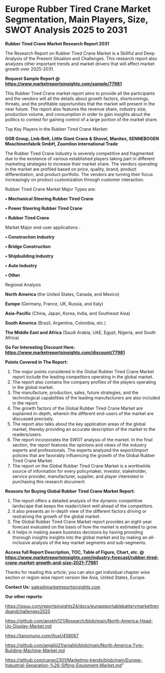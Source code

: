 # Europe Rubber Tired Crane Market Segmentation, Main Players, Size, SWOT Analysis 2025 to 2031

<strong>Rubber Tired Crane Market Research Report 2031</strong>

The Research Report on Rubber Tired Crane Market is a Skillful and Deep Analysis of the Present Situation and Challenges. This research report also analyzes other important trends and market drivers that will affect market growth over 2025-2031.

<strong>Request Sample Report @ <a href=https://www.marketreportsinsights.com/sample/77981>https://www.marketreportsinsights.com/sample/77981</a></strong>

This Rubber Tired Crane market report aims to provide all the participants and the vendors will all the details about growth factors, shortcomings, threats, and the profitable opportunities that the market will present in the near future. The report also features the revenue share, industry size, production volume, and consumption in order to gain insights about the politics to contest for gaining control of a large portion of the market share.

Top Key Players in the Rubber Tired Crane Market:

<strong>GGR Group, Link-Belt, Little Giant Crane & Shovel, Manitex, SENNEBOGEN Maschinenfabrik GmbH, Zoomlion International Trade</strong>

The Rubber Tired Crane Industry is severely competitive and fragmented due to the existence of various established players taking part in different marketing strategies to increase their market share. The vendors operating in the market are profiled based on price, quality, brand, product differentiation, and product portfolio. The vendors are turning their focus increasingly on product customization through customer interaction.

Rubber Tired Crane Market Major Types are:

<strong>• Mechanical Steering Rubber Tired Crane

• Power Steering Rubber Tired Crane

• Rubber Tired Crane</strong>

Market Major end-user applications :

<strong>• Construction Industry

• Bridge Construction

• Shipbuilding Industry

• Auto Industry

• Other</strong>

Regional Analysis

</u><strong><b>North America</b></strong> (the United States, Canada, and Mexico)

<strong><b>Europe </b></strong>(Germany, France, UK, Russia, and Italy)

<strong><b>Asia-Pacific</b></strong> (China, Japan, Korea, India, and Southeast Asia)

<strong><b>South America</b></strong> (Brazil, Argentina, Colombia, etc.)

<strong><b>The Middle East and Africa</b></strong> (Saudi Arabia, UAE, Egypt, Nigeria, and South Africa)

<strong>Go For Interesting Discount Here: <a href=https://www.marketreportsinsights.com/discount/77981>https://www.marketreportsinsights.com/discount/77981</a></strong>

<strong>Points Covered in The Report:</strong>
<ol>
  <li>The major points considered in the Global Rubber Tired Crane Market report include the leading competitors operating in the global market.</li>
  <li>The report also contains the company profiles of the players operating in the global market.</li>
  <li>The manufacture, production, sales, future strategies, and the technological capabilities of the leading manufacturers are also included in the report.</li>
  <li>The growth factors of the Global Rubber Tired Crane Market are explained in-depth, wherein the different end-users of the market are discussed precisely.</li>
  <li>The report also talks about the key application areas of the global market, thereby providing an accurate description of the market to the readers/users.</li>
  <li>The report incorporates the SWOT analysis of the market. In the final section, the report features the opinions and views of the industry experts and professionals. The experts analyzed the export/import policies that are favorably influencing the growth of the Global Rubber Tired Crane Market.</li>
  <li>The report on the Global Rubber Tired Crane Market is a worthwhile source of information for every policymaker, investor, stakeholder, service provider, manufacturer, supplier, and player interested in purchasing this research document.</li>
</ol>
<strong>Reasons for Buying Global Rubber Tired Crane Market Report:</strong>

<ol>
  <li>The report offers a detailed analysis of the dynamic competitive landscape that keeps the reader/client well ahead of the competitors.</li>
  <li>It also presents an in-depth view of the different factors driving or restraining the growth of the global market.</li>
  <li>The Global Rubber Tired Crane Market report provides an eight-year forecast evaluated on the basis of how the market is estimated to grow.</li>
  <li>It helps in making aware business decisions by having providing thorough insights insights into the global market and by making an all-inclusive analysis of the key market segments and sub-segments.</li>
</ol>
<strong>Access full Report Description, TOC, Table of Figure, Chart, etc. @ <a href=https://www.marketreportsinsights.com/industry-forecast/rubber-tired-crane-market-growth-and-size-2021-77981>https://www.marketreportsinsights.com/industry-forecast/rubber-tired-crane-market-growth-and-size-2021-77981</a></strong>


Thanks for reading this article; you can also get individual chapter wise section or region wise report version like Asia, United States, Europe.

<strong>Contact Us:</strong>
sales@marketreportsinsights.com

<strong>Our other reports:</strong>

<a href=https://issuu.com/reportsinsights24/docs/europeportablebatterymarkettrendsandchallenges2025>https://issuu.com/reportsinsights24/docs/europeportablebatterymarkettrendsandchallenges2025</a>

<a href=https://github.com/anokhi121/Research/blob/main/North-America-Head-Up-Display-Market.md>https://github.com/anokhi121/Research/blob/main/North-America-Head-Up-Display-Market.md</a>

<a href=https://tanomuno.com/illust/458067>https://tanomuno.com/illust/458067</a>

<a href=https://github.com/anjaliiii21/anjaliiii/blob/main/North-America-Tyre-Building-Machine-Market.md>https://github.com/anjaliiii21/anjaliiii/blob/main/North-America-Tyre-Building-Machine-Market.md</a>

<a href=https://github.com/cargo2301/Marketing-trends/blob/main/Europe-Industrial-Separation-%26-Sifting-Equipment-Market.md>https://github.com/cargo2301/Marketing-trends/blob/main/Europe-Industrial-Separation-%26-Sifting-Equipment-Market.md</a>"
